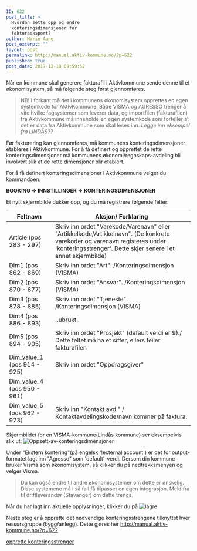 ```yaml
---
ID: 622
post_title: >
  Hvordan sette opp og endre
  konteringsdimensjoner for
  fakturaeksport?
author: Marie Aune
post_excerpt: ""
layout: post
permalink: http://manual.aktiv-kommune.no/?p=622
published: true
post_date: 2017-12-18 09:59:52
---
```

Når en kommune skal generere fakturafil i Aktivkommune sende denne til et økonomisystem, så må følgende steg først gjennomføres. 

>NB! I forkant må det i kommunens økonomisystem opprettes en egen systemkode for AktivKommune. Både VISMA og AGRESSO trenger å vite hvilke fagsystemer som leverer data, og importfilen (fakturafilen) fra Aktivkommune må inneholde en egen systemkode som forteller at det er data fra Aktivkommune som skal leses inn. <em>Legge inn eksempel fra LINDÅS??</em>

Før fakturering kan gjennomføres, må kommunens konteringsdimensjoner etableres i Aktivkommune. For å få definert og opprettet de rette konteringsdimensjoner må kommunens økonomi/regnskaps-avdeling bli involvert slik at de rette dimensjoner blir etablert.

For å få definert konteringsdimensjoner i Aktivkommune velger du kommandoen:

<strong>BOOKING => INNSTILLINGER => KONTERINGSDIMENSJONER</strong>

Et nytt skjermbilde dukker opp, og du må registrere følgende felter:

Feltnavn                           |   Aksjon/ Forklaring
-----------------------------------|---------------------------------------------------
Article (pos 283 - 297)|Skriv inn ordet "Varekode/Varenavn" eller "Artikkelkode/Artikkelnavn". (De konkrete varekoder og varenavn registeres under 'konteringsstrenger'. Dette skjer senere i et annet skjermbilde)
Dim1 (pos 862 - 869)|Skriv inn ordet "Art". /Konteringsdimensjon (VISMA)
Dim2 (pos 870 - 877)|Skriv inn ordet "Ansvar". /Konteringsdimensjon (VISMA)
Dim3 (pos 878 - 885)|Skriv inn ordet "Tjeneste". /Konteringsdimensjon (VISMA)
Dim4 (pos 886 - 893)|..ubrukt..
Dim5 (pos 894 - 905)|Skriv inn ordet "Prosjekt" (default verdi er 9)./ Dette feltet må ha et siffer, ellers feiler fakturafilen
Dim_value_1 (pos 914 - 925)|Skriv inn ordet "Oppdragsgiver"
Dim_value_4 (pos 950 - 961)|
Dim_value_5 (pos 962 - 973)|Skriv inn "Kontakt avd." / Kontaktavdelingskode/navn kommer på faktura.


Skjermbildet for en VISMA-kommune(Lindås kommune) ser eksempelvis slik ut: 
![Oppsett-av-konteringsdimensjoner](http://manual.aktiv-kommune.no/wp-content/uploads/2018/06/Oppsett-av-konteringsdimensjoner.png)


Under "Ekstern kontering"(på engelsk '!external account') er det for output-formatet lagt inn "Agresso" som 'default'-verdi. Dersom din kommune bruker Visma som økonomisystem, så klikker du på nedtrekksmenyen og velger Visma.

>Du kan også endre til andre økonomisystemer om dette er ønskelig. Disse systemene må i så fall få tilpasset en egen integrasjon. Meld fra til driftleverandør (Stavanger) om dette trengs. 

Når du har lagt inn aktuelle opplysninger, klikker du på 
![lagre](http://manual.aktiv-kommune.no/wp-content/uploads/2017/12/lagre.png)

Neste steg er å opprette det nødvendige konteringsstrengene tilknyttet hver ressursgruppe (bygg/anlegg). Dette gjøres her
http://manual.aktiv-kommune.no/?p=622

<a href="http://manual.aktiv-kommune.no/?p=622">opprette konteringsstrenger</a>